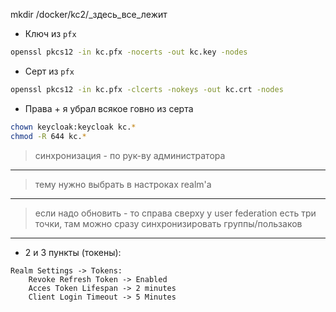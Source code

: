 mkdir /docker/kc2/_здесь_все_лежит

 - Ключ из `pfx`
```bash
openssl pkcs12 -in kc.pfx -nocerts -out kc.key -nodes
```

 - Серт из `pfx`
```bash
openssl pkcs12 -in kc.pfx -clcerts -nokeys -out kc.crt -nodes
```

 - Права + я убрал всякое говно из серта
```bash
chown keycloak:keycloak kc.*
chmod -R 644 kc.*
```

> синхронизация - по рук-ву администратора

---

> тему нужно выбрать в настроках realm'a

---

> если надо обновить - то справа сверху у user federation есть три точки, там можно сразу синхронизировать группы/пользаков

---

 - 2 и 3 пункты (токены):
```
Realm Settings -> Tokens:
    Revoke Refresh Token -> Enabled
    Acces Token Lifespan -> 2 minutes
    Client Login Timeout -> 5 Minutes
```